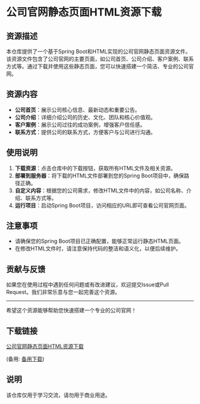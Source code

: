 # 公司官网静态页面HTML资源下载

## 资源描述

本仓库提供了一个基于Spring Boot和HTML实现的公司官网静态页面资源文件。该资源文件包含了公司官网的主要页面，如公司首页、公司介绍、客户案例、联系方式等。通过下载并使用这些静态页面，您可以快速搭建一个简洁、专业的公司官网。

## 资源内容

- **公司首页**：展示公司核心信息、最新动态和重要公告。
- **公司介绍**：详细介绍公司的历史、文化、团队和核心价值观。
- **客户案例**：展示公司过往的成功案例，增强客户信任感。
- **联系方式**：提供公司的联系方式，方便客户与公司进行沟通。

## 使用说明

1. **下载资源**：点击仓库中的下载按钮，获取所有HTML文件及相关资源。
2. **部署到服务器**：将下载的HTML文件部署到您的Spring Boot项目中，确保路径正确。
3. **自定义内容**：根据您的公司需求，修改HTML文件中的内容，如公司名称、介绍、联系方式等。
4. **运行项目**：启动Spring Boot项目，访问相应的URL即可查看公司官网页面。

## 注意事项

- 请确保您的Spring Boot项目已正确配置，能够正常运行静态HTML页面。
- 在修改HTML文件时，请注意保持代码的整洁和语义化，以便后续维护。

## 贡献与反馈

如果您在使用过程中遇到任何问题或有改进建议，欢迎提交Issue或Pull Request。我们非常乐意与您一起完善这个资源。

---

希望这个资源能够帮助您快速搭建一个专业的公司官网！

## 下载链接
[公司官网静态页面HTML资源下载](https://pan.quark.cn/s/7200f08362cd) 

(备用: [备用下载](https://pan.baidu.com/s/1MxTDh3QzMnlNf64jSOjrnw?pwd=1234))

## 说明

该仓库仅用于学习交流，请勿用于商业用途。
